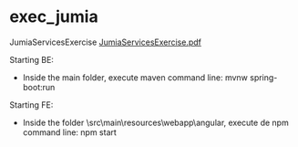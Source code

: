 # exec_jumia

JumiaServicesExercise
[JumiaServicesExercise.pdf](https://github.com/luizfelipedecamargo/exec_jumia/files/8054089/JumiaServicesExercise.pdf)

Starting BE: 
 - Inside the main folder, execute maven command line: mvnw spring-boot:run
 
Starting FE:
 - Inside the folder \src\main\resources\webapp\angular, execute de npm command line: npm start
